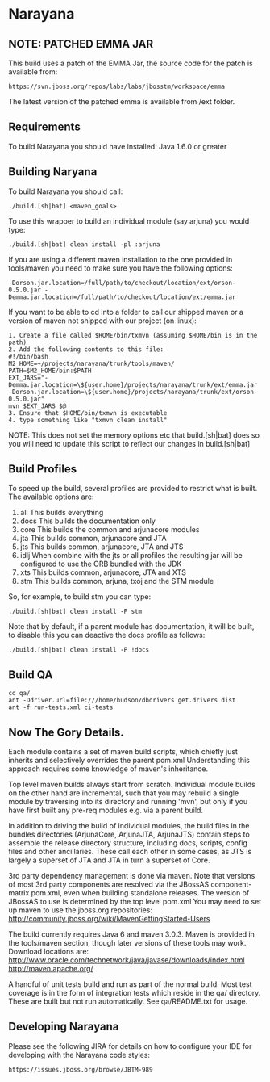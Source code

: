 Narayana
========

NOTE: PATCHED EMMA JAR
----------------------
This build uses a patch of the EMMA Jar, the source code for the patch is available from:

	https://svn.jboss.org/repos/labs/labs/jbosstm/workspace/emma

The latest version of the patched emma is available from /ext folder.


Requirements
------------
To build Narayana you should have installed:
Java 1.6.0 or greater


Building Naryana
----------------
To build Narayana you should call:

	./build.[sh|bat] <maven_goals>

To use this wrapper to build an individual module (say arjuna) you would type:

	./build.[sh|bat] clean install -pl :arjuna

If you are using a different maven installation to the one provided in tools/maven you need to make sure you have the following options:

	-Dorson.jar.location=/full/path/to/checkout/location/ext/orson-0.5.0.jar -Demma.jar.location=/full/path/to/checkout/location/ext/emma.jar

If you want to be able to cd into a folder to call our shipped maven or a version of maven not shipped with our project (on linux):

	1. Create a file called $HOME/bin/txmvn (assuming $HOME/bin is in the path)
	2. Add the following contents to this file:
	#!/bin/bash
	M2_HOME=~/projects/narayana/trunk/tools/maven/
	PATH=$M2_HOME/bin:$PATH
	EXT_JARS="-Demma.jar.location=\${user.home}/projects/narayana/trunk/ext/emma.jar -Dorson.jar.location=\${user.home}/projects/narayana/trunk/ext/orson-0.5.0.jar"
	mvn $EXT_JARS $@
	3. Ensure that $HOME/bin/txmvn is executable
	4. type something like "txmvn clean install"

NOTE: This does not set the memory options etc that build.[sh|bat] does so you will need to update this script to reflect our changes in build.[sh|bat]

Build Profiles
--------------
To speed up the build, several profiles are provided to restrict what is built. The available options are:

1. all  This builds everything
2. docs  This builds the documentation only
3. core  This builds the common and arjunacore modules
4. jta  This builds common, arjunacore and JTA
5. jts  This builds common, arjunacore, JTA and JTS
6. idlj When combine with the jts or all profiles the resulting jar will be configured to use the ORB bundled with the JDK
7. xts  This builds common, arjunacore, JTA and XTS
8. stm  This builds common, arjuna, txoj and the STM module

So, for example, to build stm you can type:

	./build.[sh|bat] clean install -P stm

Note that by default, if a parent module has documentation, it will be built, to disable this you can deactive the docs profile as follows:

	./build.[sh|bat] clean install -P !docs

Build QA
--------

	cd qa/
	ant -Ddriver.url=file:///home/hudson/dbdrivers get.drivers dist
	ant -f run-tests.xml ci-tests

Now The Gory Details.
---------------------
Each module contains a set of maven build scripts, which chiefly just inherits and selectively overrides the parent
 pom.xml  Understanding this approach requires some knowledge of maven's inheritance.

Top level maven builds always start from scratch. Individual module builds on the other hand are incremental,
such that you may rebuild a single module by traversing into its directory and running 'mvn', but only if you
have first built any pre-req modules e.g. via a parent build.

In addition to driving the build of individual modules, the build files in the bundles directories (ArjunaCore,
ArjunaJTA, ArjunaJTS) contain steps to assemble the release directory structure, including docs, scripts,
config files and other ancillaries. These call each other in some cases, as JTS is largely a superset of
JTA and JTA in turn a superset of Core.

3rd party dependency management is done via maven. Note that versions of most 3rd party components are resolved via the JBossAS component-matrix
pom.xml, even when building standalone releases. The version of JBossAS to use is determined by the top level pom.xml
You may need to set up maven to use the jboss.org repositories: http://community.jboss.org/wiki/MavenGettingStarted-Users

The build currently requires Java 6 and maven 3.0.3. Maven is provided in the tools/maven section, though later versions of these tools may work. Download locations are:
http://www.oracle.com/technetwork/java/javase/downloads/index.html
http://maven.apache.org/


A handful of unit tests build and run as part of the normal build. Most test coverage is in the form of integration
tests which reside in the qa/ directory. These are built but not run automatically. See qa/README.txt for usage.


Developing Narayana
-------------------
Please see the following JIRA for details on how to configure your IDE for developing with the Narayana code styles:
	
	https://issues.jboss.org/browse/JBTM-989

